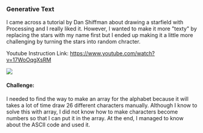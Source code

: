  ### Generative Text

I came across a tutorial by Dan Shiffman about drawing a starfield with Processing and I really liked it. However, I wanted to make it more "texty" by replacing the stars with my name first but I ended up making it a little more challenging by turning the stars into random chracter. 


Youtube Instruction Link: https://www.youtube.com/watch?v=17WoOqgXsRM


![](Screen%20Shot%202020-06-07%20at%202.03.50%20AM.png)



#### Challenge: 

I needed to find the way to make an array for the alphabet because it will takes a lot of time draw 26 different characters manually. Although I know to solve this with array, I did not know how to make characters become numbers so that I can put it in the array. At the end, I managed to know about the ASCII code and used it. 
